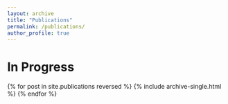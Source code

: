 ```yaml
---
layout: archive
title: "Publications"
permalink: /publications/
author_profile: true
---
```

In Progress
======


{% for post in site.publications reversed %}
  {% include archive-single.html %}
{% endfor %}